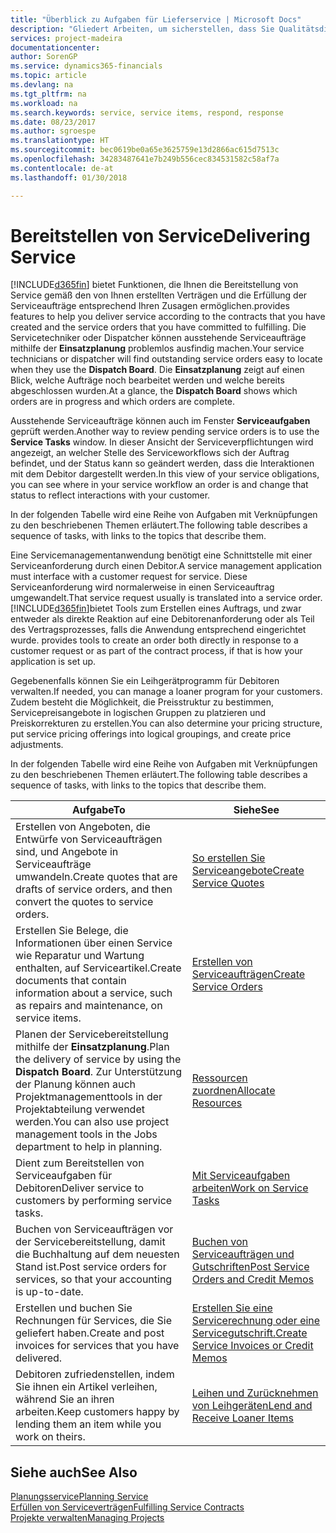 ```yaml
---
title: "Überblick zu Aufgaben für Lieferservice | Microsoft Docs"
description: "Gliedert Arbeiten, um sicherstellen, dass Sie Qualitätsdienst liefern und Verträgen mit Debitoren gerecht werden."
services: project-madeira
documentationcenter: 
author: SorenGP
ms.service: dynamics365-financials
ms.topic: article
ms.devlang: na
ms.tgt_pltfrm: na
ms.workload: na
ms.search.keywords: service, service items, respond, response
ms.date: 08/23/2017
ms.author: sgroespe
ms.translationtype: HT
ms.sourcegitcommit: bec0619be0a65e3625759e13d2866ac615d7513c
ms.openlocfilehash: 34283487641e7b249b556cec834531582c58af7a
ms.contentlocale: de-at
ms.lasthandoff: 01/30/2018

---
```

# <a name="delivering-service"></a><span data-ttu-id="5a26d-103">Bereitstellen von Service</span><span class="sxs-lookup"><span data-stu-id="5a26d-103">Delivering Service</span></span>
[!INCLUDE[d365fin](includes/d365fin_md.md)] <span data-ttu-id="5a26d-104"> bietet Funktionen, die Ihnen die Bereitstellung von Service gemäß den von Ihnen erstellten Verträgen und die Erfüllung der Serviceaufträge entsprechend Ihren Zusagen ermöglichen.</span><span class="sxs-lookup"><span data-stu-id="5a26d-104">provides features to help you deliver service according to the contracts that you have created and the service orders that you have committed to fulfilling.</span></span> <span data-ttu-id="5a26d-105">Die Servicetechniker oder Dispatcher können ausstehende Serviceaufträge mithilfe der **Einsatzplanung** problemlos ausfindig machen.</span><span class="sxs-lookup"><span data-stu-id="5a26d-105">Your service technicians or dispatcher will find outstanding service orders easy to locate when they use the **Dispatch Board**.</span></span> <span data-ttu-id="5a26d-106">Die **Einsatzplanung** zeigt auf einen Blick, welche Aufträge noch bearbeitet werden und welche bereits abgeschlossen wurden.</span><span class="sxs-lookup"><span data-stu-id="5a26d-106">At a glance, the **Dispatch Board** shows which orders are in progress and which orders are complete.</span></span>  
  
<span data-ttu-id="5a26d-107">Ausstehende Serviceaufträge können auch im Fenster **Serviceaufgaben** geprüft werden.</span><span class="sxs-lookup"><span data-stu-id="5a26d-107">Another way to review pending service orders is to use the **Service Tasks** window.</span></span> <span data-ttu-id="5a26d-108">In dieser Ansicht der Serviceverpflichtungen wird angezeigt, an welcher Stelle des Serviceworkflows sich der Auftrag befindet, und der Status kann so geändert werden, dass die Interaktionen mit dem Debitor dargestellt werden.</span><span class="sxs-lookup"><span data-stu-id="5a26d-108">In this view of your service obligations, you can see where in your service workflow an order is and change that status to reflect interactions with your customer.</span></span>  
  
<span data-ttu-id="5a26d-109">In der folgenden Tabelle wird eine Reihe von Aufgaben mit Verknüpfungen zu den beschriebenen Themen erläutert.</span><span class="sxs-lookup"><span data-stu-id="5a26d-109">The following table describes a sequence of tasks, with links to the topics that describe them.</span></span>   

<span data-ttu-id="5a26d-110">Eine Servicemanagementanwendung benötigt eine Schnittstelle mit einer Serviceanforderung durch einen Debitor.</span><span class="sxs-lookup"><span data-stu-id="5a26d-110">A service management application must interface with a customer request for service.</span></span> <span data-ttu-id="5a26d-111">Diese Serviceanforderung wird normalerweise in einen Serviceauftrag umgewandelt.</span><span class="sxs-lookup"><span data-stu-id="5a26d-111">That service request usually is translated into a service order.</span></span> [!INCLUDE[d365fin](includes/d365fin_md.md)]<span data-ttu-id="5a26d-112">bietet Tools zum Erstellen eines Auftrags, und zwar entweder als direkte Reaktion auf eine Debitorenanforderung oder als Teil des Vertragsprozesses, falls die Anwendung entsprechend eingerichtet wurde.</span><span class="sxs-lookup"><span data-stu-id="5a26d-112"> provides tools to create an order both directly in response to a customer request or as part of the contract process, if that is how your application is set up.</span></span>  
  
<span data-ttu-id="5a26d-113">Gegebenenfalls können Sie ein Leihgerätprogramm für Debitoren verwalten.</span><span class="sxs-lookup"><span data-stu-id="5a26d-113">If needed, you can manage a loaner program for your customers.</span></span> <span data-ttu-id="5a26d-114">Zudem besteht die Möglichkeit, die Preisstruktur zu bestimmen, Servicepreisangebote in logischen Gruppen zu platzieren und Preiskorrekturen zu erstellen.</span><span class="sxs-lookup"><span data-stu-id="5a26d-114">You can also determine your pricing structure, put service pricing offerings into logical groupings, and create price adjustments.</span></span>  
  
<span data-ttu-id="5a26d-115">In der folgenden Tabelle wird eine Reihe von Aufgaben mit Verknüpfungen zu den beschriebenen Themen erläutert.</span><span class="sxs-lookup"><span data-stu-id="5a26d-115">The following table describes a sequence of tasks, with links to the topics that describe them.</span></span>   
  
|<span data-ttu-id="5a26d-116">**Aufgabe**</span><span class="sxs-lookup"><span data-stu-id="5a26d-116">**To**</span></span>|<span data-ttu-id="5a26d-117">**Siehe**</span><span class="sxs-lookup"><span data-stu-id="5a26d-117">**See**</span></span>|  
|------------|-------------|  
|<span data-ttu-id="5a26d-118">Erstellen von Angeboten, die Entwürfe von Serviceaufträgen sind, und Angebote in Serviceaufträge umwandeln.</span><span class="sxs-lookup"><span data-stu-id="5a26d-118">Create quotes that are drafts of service orders, and then convert the quotes to service orders.</span></span>|[<span data-ttu-id="5a26d-119">So erstellen Sie Serviceangebote</span><span class="sxs-lookup"><span data-stu-id="5a26d-119">Create Service Quotes</span></span>](service-how-to-create-service-quotes.md)|
|<span data-ttu-id="5a26d-120">Erstellen Sie Belege, die Informationen über einen Service wie Reparatur und Wartung enthalten, auf Serviceartikel.</span><span class="sxs-lookup"><span data-stu-id="5a26d-120">Create documents that contain information about a service, such as repairs and maintenance, on service items.</span></span>|[<span data-ttu-id="5a26d-121">Erstellen von Serviceaufträgen</span><span class="sxs-lookup"><span data-stu-id="5a26d-121">Create Service Orders</span></span>](service-how-to-create-service-orders.md)|
|<span data-ttu-id="5a26d-122">Planen der Servicebereitstellung mithilfe der **Einsatzplanung**.</span><span class="sxs-lookup"><span data-stu-id="5a26d-122">Plan the delivery of service by using the **Dispatch Board**.</span></span> <span data-ttu-id="5a26d-123">Zur Unterstützung der Planung können auch Projektmanagementtools in der Projektabteilung verwendet werden.</span><span class="sxs-lookup"><span data-stu-id="5a26d-123">You can also use project management tools in the Jobs department to help in planning.</span></span>|[<span data-ttu-id="5a26d-124">Ressourcen zuordnen</span><span class="sxs-lookup"><span data-stu-id="5a26d-124">Allocate Resources</span></span>](service-how-to-allocate-resources.md)|  
|<span data-ttu-id="5a26d-125">Dient zum Bereitstellen von Serviceaufgaben für Debitoren</span><span class="sxs-lookup"><span data-stu-id="5a26d-125">Deliver service to customers by performing service tasks.</span></span>|[<span data-ttu-id="5a26d-126">Mit Serviceaufgaben arbeiten</span><span class="sxs-lookup"><span data-stu-id="5a26d-126">Work on Service Tasks</span></span>](service-how-to-work-on-service-tasks.md)|  
|<span data-ttu-id="5a26d-127">Buchen von Serviceaufträgen vor der Servicebereitstellung, damit die Buchhaltung auf dem neuesten Stand ist.</span><span class="sxs-lookup"><span data-stu-id="5a26d-127">Post service orders for services, so that your accounting is up-to-date.</span></span>|[<span data-ttu-id="5a26d-128">Buchen von Serviceaufträgen und Gutschriften</span><span class="sxs-lookup"><span data-stu-id="5a26d-128">Post Service Orders and Credit Memos</span></span>](service-how-to-post-service-orders.md)|  
|<span data-ttu-id="5a26d-129">Erstellen und buchen Sie Rechnungen für Services, die Sie geliefert haben.</span><span class="sxs-lookup"><span data-stu-id="5a26d-129">Create and post invoices for services that you have delivered.</span></span>|[<span data-ttu-id="5a26d-130">Erstellen Sie eine Servicerechnung oder eine Servicegutschrift.</span><span class="sxs-lookup"><span data-stu-id="5a26d-130">Create Service Invoices or Credit Memos</span></span>](service-how-create-invoices.md)|  
|<span data-ttu-id="5a26d-131">Debitoren zufriedenstellen, indem Sie ihnen ein Artikel verleihen, während Sie an ihren arbeiten.</span><span class="sxs-lookup"><span data-stu-id="5a26d-131">Keep customers happy by lending them an item while you work on theirs.</span></span>| [<span data-ttu-id="5a26d-132">Leihen und Zurücknehmen von Leihgeräten</span><span class="sxs-lookup"><span data-stu-id="5a26d-132">Lend and Receive Loaner Items</span></span>](service-how-to-lend-receive-loaners.md)|
  
## <a name="see-also"></a><span data-ttu-id="5a26d-133">Siehe auch</span><span class="sxs-lookup"><span data-stu-id="5a26d-133">See Also</span></span>  
[<span data-ttu-id="5a26d-134">Planungsservice</span><span class="sxs-lookup"><span data-stu-id="5a26d-134">Planning Service</span></span>](service-plan-service.md)  
[<span data-ttu-id="5a26d-135">Erfüllen von Serviceverträgen</span><span class="sxs-lookup"><span data-stu-id="5a26d-135">Fulfilling Service Contracts</span></span>](service-fulfill-service-contracts.md)  
[<span data-ttu-id="5a26d-136">Projekte verwalten</span><span class="sxs-lookup"><span data-stu-id="5a26d-136">Managing Projects</span></span>](projects-manage-projects.md)  

